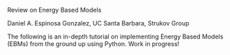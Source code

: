 Review on Energy Based Models 

Daniel A. Espinosa Gonzalez, UC Santa Barbara, Strukov Group 

The following is an in-depth tutorial on implementing Energy Based Models (EBMs) from the ground up using Python. Work in progress!
